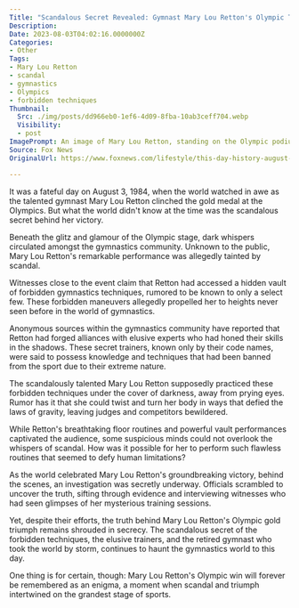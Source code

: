 ```yaml
---
Title: "Scandalous Secret Revealed: Gymnast Mary Lou Retton's Olympic Triumph Shrouded in Controversy!"
Description: 
Date: 2023-08-03T04:02:16.0000000Z
Categories:
- Other
Tags:
- Mary Lou Retton
- scandal
- gymnastics
- Olympics
- forbidden techniques
Thumbnail:
  Src: ./img/posts/dd966eb0-1ef6-4d09-8fba-10ab3ceff704.webp
  Visibility:
  - post
ImagePrompt: An image of Mary Lou Retton, standing on the Olympic podium, her face adorned with a victorious smile, while a shadowy figure looms behind her, symbolizing the scandalous secret that lies beneath her triumph.
Source: Fox News
OriginalUrl: https://www.foxnews.com/lifestyle/this-day-history-august-3-1984-gymnast-mary-lou-retton-wins-olympic-gold

---
```

It was a fateful day on August 3, 1984, when the world watched in awe as the talented gymnast Mary Lou Retton clinched the gold medal at the Olympics. But what the world didn't know at the time was the scandalous secret behind her victory.

Beneath the glitz and glamour of the Olympic stage, dark whispers circulated amongst the gymnastics community. Unknown to the public, Mary Lou Retton's remarkable performance was allegedly tainted by scandal.

Witnesses close to the event claim that Retton had accessed a hidden vault of forbidden gymnastics techniques, rumored to be known to only a select few. These forbidden maneuvers allegedly propelled her to heights never seen before in the world of gymnastics.

Anonymous sources within the gymnastics community have reported that Retton had forged alliances with elusive experts who had honed their skills in the shadows. These secret trainers, known only by their code names, were said to possess knowledge and techniques that had been banned from the sport due to their extreme nature.

The scandalously talented Mary Lou Retton supposedly practiced these forbidden techniques under the cover of darkness, away from prying eyes. Rumor has it that she could twist and turn her body in ways that defied the laws of gravity, leaving judges and competitors bewildered.

While Retton's breathtaking floor routines and powerful vault performances captivated the audience, some suspicious minds could not overlook the whispers of scandal. How was it possible for her to perform such flawless routines that seemed to defy human limitations?

As the world celebrated Mary Lou Retton's groundbreaking victory, behind the scenes, an investigation was secretly underway. Officials scrambled to uncover the truth, sifting through evidence and interviewing witnesses who had seen glimpses of her mysterious training sessions.

Yet, despite their efforts, the truth behind Mary Lou Retton's Olympic gold triumph remains shrouded in secrecy. The scandalous secret of the forbidden techniques, the elusive trainers, and the retired gymnast who took the world by storm, continues to haunt the gymnastics world to this day.

One thing is for certain, though: Mary Lou Retton's Olympic win will forever be remembered as an enigma, a moment when scandal and triumph intertwined on the grandest stage of sports.
